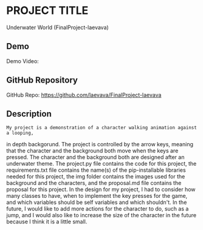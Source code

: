 # PROJECT TITLE
Underwater World
(FinalProject-laevava)

## Demo
Demo Video: <URL>

## GitHub Repository
GitHub Repo: <https://github.com/laevava/FinalProject-laevava>

## Description
    My project is a demonstration of a character walking animation against a looping, 
in depth backgorund. The project is controlled by the arrow keys, meaning that the character
and the background both move when the keys are pressed. The character and the background both
are designed after an underwater theme.
    The project.py file contains the code for this project, the requirements.txt file contains
the name(s) of the pip-installable libraries needed for this project, the img folder contains the
images used for the background and the characters, and the proposal.md file contains the proposal
for this project.
    In the design for my project, I had to consider how many classes to have, when to implement
the key presses for the game, and which variables should be self variables and which shouldn't.
In the future, I would like to add more actions for the character to do, such as a jump, and I would
also like to increase the size of the character in the future because I think it is a little small.
